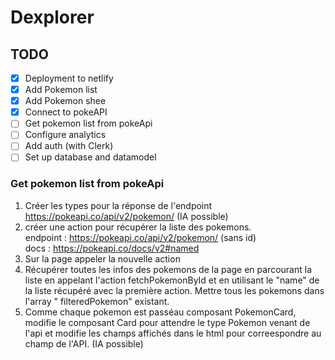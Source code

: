 # Dexplorer

## TODO

- [x] Deployment to netlify
- [x] Add Pokemon list
- [x] Add Pokemon shee
- [x] Connect to pokeAPI
- [ ] Get pokemon list from pokeApi
- [ ] Configure analytics
- [ ] Add auth (with Clerk)
- [ ] Set up database and datamodel

### Get pokemon list from pokeApi

1. Créer les types pour la réponse de l'endpoint https://pokeapi.co/api/v2/pokemon/ (IA possible) 
2. créer une action pour récupérer la liste des pokemons.   
   endpoint : https://pokeapi.co/api/v2/pokemon/ (sans id)  
   docs :  https://pokeapi.co/docs/v2#named
3. Sur la page appeler la nouvelle action
4. Récupérer toutes les infos des pokemons de la page en parcourant la liste en appelant l'action fetchPokemonById et en
   utilisant le "name" de la liste récupéré avec la première action. Mettre tous les pokemons dans l'array "
   filteredPokemon" existant.
5. Comme chaque pokemon est passéau composant PokemonCard, modifie le composant Card pour attendre le type Pokemon
   venant de l'api et modifie les champs affichés dans le html pour correespondre au champ de l'API. (IA possible)